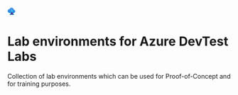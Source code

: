 <img src=".\DevTest-Labs.png">

# Lab environments for Azure DevTest Labs

Collection of lab environments which can be used for Proof-of-Concept and for training purposes.
